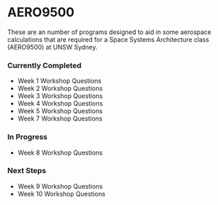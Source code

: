 # AERO9500

These are an number of programs designed to aid in some aerospace calculations that are required for a Space Systems Architecture class (AERO9500) at UNSW Sydney.

### Currently Completed
- Week 1 Workshop Questions
- Week 2 Workshop Questions
- Week 3 Workshop Questions
- Week 4 Workshop Questions
- Week 5 Workshop Questions
- Week 7 Workshop Questions

### In Progress
- Week 8 Workshop Questions

### Next Steps
- Week 9 Workshop Questions
- Week 10 Workshop Questions
